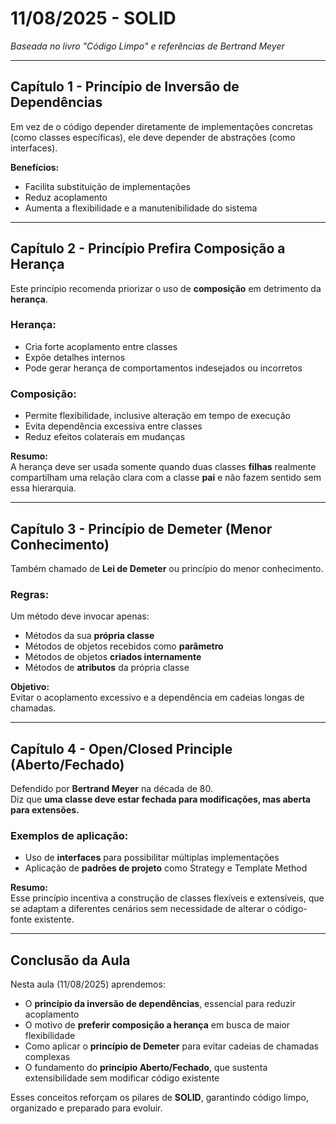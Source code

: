 # 11/08/2025 - SOLID
*Baseada no livro "Código Limpo" e referências de Bertrand Meyer*

---

## Capítulo 1 - Princípio de Inversão de Dependências
Em vez de o código depender diretamente de implementações concretas (como classes específicas), ele deve depender de abstrações (como interfaces).  

**Benefícios:**
- Facilita substituição de implementações  
- Reduz acoplamento  
- Aumenta a flexibilidade e a manutenibilidade do sistema  

---

## Capítulo 2 - Princípio Prefira Composição a Herança
Este princípio recomenda priorizar o uso de **composição** em detrimento da **herança**.  

### Herança:
- Cria forte acoplamento entre classes  
- Expõe detalhes internos  
- Pode gerar herança de comportamentos indesejados ou incorretos  

### Composição:
- Permite flexibilidade, inclusive alteração em tempo de execução  
- Evita dependência excessiva entre classes  
- Reduz efeitos colaterais em mudanças  

**Resumo:**  
A herança deve ser usada somente quando duas classes **filhas** realmente compartilham uma relação clara com a classe **pai** e não fazem sentido sem essa hierarquia.  

---

## Capítulo 3 - Princípio de Demeter (Menor Conhecimento)
Também chamado de **Lei de Demeter** ou princípio do menor conhecimento.  

### Regras:
Um método deve invocar apenas:
- Métodos da sua **própria classe**  
- Métodos de objetos recebidos como **parâmetro**  
- Métodos de objetos **criados internamente**  
- Métodos de **atributos** da própria classe  

**Objetivo:**  
Evitar o acoplamento excessivo e a dependência em cadeias longas de chamadas.  

---

## Capítulo 4 - Open/Closed Principle (Aberto/Fechado)
Defendido por **Bertrand Meyer** na década de 80.  
Diz que **uma classe deve estar fechada para modificações, mas aberta para extensões.**  

### Exemplos de aplicação:
- Uso de **interfaces** para possibilitar múltiplas implementações  
- Aplicação de **padrões de projeto** como Strategy e Template Method  

**Resumo:**  
Esse princípio incentiva a construção de classes flexíveis e extensíveis, que se adaptam a diferentes cenários sem necessidade de alterar o código-fonte existente.  

---

## Conclusão da Aula
Nesta aula (11/08/2025) aprendemos:  
- O **princípio da inversão de dependências**, essencial para reduzir acoplamento  
- O motivo de **preferir composição a herança** em busca de maior flexibilidade  
- Como aplicar o **princípio de Demeter** para evitar cadeias de chamadas complexas  
- O fundamento do **princípio Aberto/Fechado**, que sustenta extensibilidade sem modificar código existente  

Esses conceitos reforçam os pilares de **SOLID**, garantindo código limpo, organizado e preparado para evoluir.  

